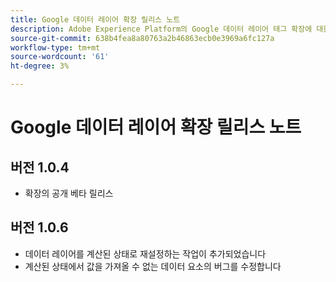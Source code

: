 ```yaml
---
title: Google 데이터 레이어 확장 릴리스 노트
description: Adobe Experience Platform의 Google 데이터 레이어 태그 확장에 대한 최신 릴리스 노트입니다.
source-git-commit: 638b4fea8a80763a2b46863ecb0e3969a6fc127a
workflow-type: tm+mt
source-wordcount: '61'
ht-degree: 3%

---
```


# Google 데이터 레이어 확장 릴리스 노트

## 버전 1.0.4

* 확장의 공개 베타 릴리스

## 버전 1.0.6

* 데이터 레이어를 계산된 상태로 재설정하는 작업이 추가되었습니다
* 계산된 상태에서 값을 가져올 수 없는 데이터 요소의 버그를 수정합니다

